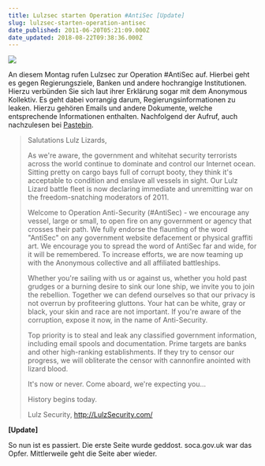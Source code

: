 ```yaml
---
title: Lulzsec starten Operation #AntiSec [Update]
slug: lulzsec-starten-operation-antisec
date_published: 2011-06-20T05:21:09.000Z
date_updated: 2018-08-22T09:38:36.000Z
---
```


[![](//picdump.thafaker.de/2011/06/wpid-Photo-20.06.2011-0715.jpg)](http://picdump.thafaker.de/2011/06/wpid-Photo-20.06.2011-0715.jpg)

An diesem Montag rufen Lulzsec zur Operation #AntiSec auf. Hierbei geht es gegen Regierungsziele, Banken und andere hochrangige Institutionen. Hierzu verbünden Sie sich laut ihrer Erklärung sogar mit dem Anonymous Kollektiv. Es geht dabei vorrangig darum, Regierungsinformationen zu leaken. Hierzu gehören Emails und andere Dokumente, welche entsprechende Informationen enthalten. Nachfolgend der Aufruf, auch nachzulesen bei [Pastebin](http://pastebin.com/9KyA0E5v).

> Salutations Lulz Lizards,
> 
> As we're aware, the government and whitehat security terrorists across the world continue to dominate and control our Internet ocean. Sitting pretty on cargo bays full of corrupt booty, they think it's acceptable to condition and enslave all vessels in sight. Our Lulz Lizard battle fleet is now declaring immediate and unremitting war on the freedom-snatching moderators of 2011.
> 
> Welcome to Operation Anti-Security (#AntiSec) - we encourage any vessel, large or small, to open fire on any government or agency that crosses their path. We fully endorse the flaunting of the word "AntiSec" on any government website defacement or physical graffiti art. We encourage you to spread the word of AntiSec far and wide, for it will be remembered. To increase efforts, we are now teaming up with the Anonymous collective and all affiliated battleships.
> 
> Whether you're sailing with us or against us, whether you hold past grudges or a burning desire to sink our lone ship, we invite you to join the rebellion. Together we can defend ourselves so that our privacy is not overrun by profiteering gluttons. Your hat can be white, gray or black, your skin and race are not important. If you're aware of the corruption, expose it now, in the name of Anti-Security.
> 
> Top priority is to steal and leak any classified government information, including email spools and documentation. Prime targets are banks and other high-ranking establishments. If they try to censor our progress, we will obliterate the censor with cannonfire anointed with lizard blood.
> 
> It's now or never. Come aboard, we're expecting you...
> 
> History begins today.
> 
> Lulz Security,
> http://LulzSecurity.com/

**[Update]**

So nun ist es passiert. Die erste Seite wurde geddost. soca.gov.uk war das Opfer. Mittlerweile geht die Seite aber wieder.
